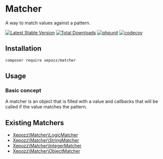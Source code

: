 # Matcher

A way to match values against a pattern.

[![Latest Stable Version](https://poser.pugx.org/xepozz/matcher/v/stable.svg)](https://packagist.org/packages/xepozz/matcher)
[![Total Downloads](https://poser.pugx.org/xepozz/matcher/downloads.svg)](https://packagist.org/packages/xepozz/matcher)
[![phpunit](https://github.com/xepozz/matcher/workflows/PHPUnit/badge.svg)](https://github.com/xepozz/matcher/actions)
[![codecov](https://codecov.io/gh/xepozz/matcher/branch/master/graph/badge.svg?token=UREXAOUHTJ)](https://codecov.io/gh/xepozz/matcher)

## Installation

```bash
composer require xepozz/matcher
```

## Usage

### Basic concept

A matcher is an object that is filled with a value and callbacks that will be called if the value matches the pattern.

## Existing Matchers

- [Xepozz\Matcher\LogicMatcher](src/LogicMatcher.php)
- [Xepozz\Matcher\StringMatcher](src/StringMatcher.php)
- [Xepozz\Matcher\IntegerMatcher](src/IntegerMatcher.php)
- [Xepozz\Matcher\ObjectMatcher](src/ObjectMatcher.php)

